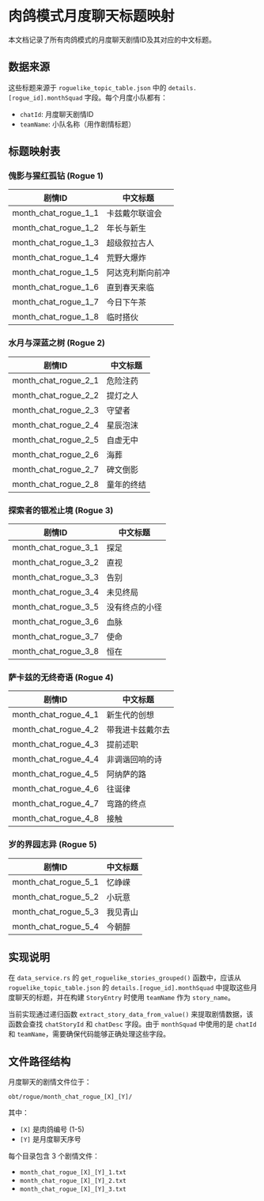 # 肉鸽模式月度聊天标题映射

本文档记录了所有肉鸽模式的月度聊天剧情ID及其对应的中文标题。

## 数据来源

这些标题来源于 `roguelike_topic_table.json` 中的 `details.[rogue_id].monthSquad` 字段。每个月度小队都有：
- `chatId`: 月度聊天剧情ID
- `teamName`: 小队名称（用作剧情标题）

## 标题映射表

### 傀影与猩红孤钻 (Rogue 1)

| 剧情ID | 中文标题 |
|--------|---------|
| month_chat_rogue_1_1 | 卡兹戴尔联谊会 |
| month_chat_rogue_1_2 | 年长与新生 |
| month_chat_rogue_1_3 | 超级叙拉古人 |
| month_chat_rogue_1_4 | 荒野大爆炸 |
| month_chat_rogue_1_5 | 阿达克利斯向前冲 |
| month_chat_rogue_1_6 | 直到春天来临 |
| month_chat_rogue_1_7 |  今日下午茶 |
| month_chat_rogue_1_8 | 临时搭伙 |

### 水月与深蓝之树 (Rogue 2)

| 剧情ID | 中文标题 |
|--------|---------|
| month_chat_rogue_2_1 | 危险注药 |
| month_chat_rogue_2_2 | 提灯之人 |
| month_chat_rogue_2_3 | 守望者 |
| month_chat_rogue_2_4 | 星辰泡沫 |
| month_chat_rogue_2_5 | 自虚无中 |
| month_chat_rogue_2_6 | 海葬 |
| month_chat_rogue_2_7 | 碑文倒影 |
| month_chat_rogue_2_8 | 童年的终结 |

### 探索者的银凇止境 (Rogue 3)

| 剧情ID | 中文标题 |
|--------|---------|
| month_chat_rogue_3_1 | 探足 |
| month_chat_rogue_3_2 | 直视 |
| month_chat_rogue_3_3 | 告别 |
| month_chat_rogue_3_4 | 未见终局 |
| month_chat_rogue_3_5 | 没有终点的小径 |
| month_chat_rogue_3_6 | 血脉 |
| month_chat_rogue_3_7 | 使命 |
| month_chat_rogue_3_8 | 恒在 |

### 萨卡兹的无终奇语 (Rogue 4)

| 剧情ID | 中文标题 |
|--------|---------|
| month_chat_rogue_4_1 | 新生代的创想 |
| month_chat_rogue_4_2 | 带我进卡兹戴尔去 |
| month_chat_rogue_4_3 | 提前述职 |
| month_chat_rogue_4_4 | 非调谐回响的诗 |
| month_chat_rogue_4_5 | 阿纳萨的路 |
| month_chat_rogue_4_6 | 往诞律 |
| month_chat_rogue_4_7 | 弯路的终点 |
| month_chat_rogue_4_8 | 接触 |

### 岁的界园志异 (Rogue 5)

| 剧情ID | 中文标题 |
|--------|---------|
| month_chat_rogue_5_1 | 忆峥嵘 |
| month_chat_rogue_5_2 | 小玩意 |
| month_chat_rogue_5_3 | 我见青山 |
| month_chat_rogue_5_4 | 今朝醉 |

## 实现说明

在 `data_service.rs` 的 `get_roguelike_stories_grouped()` 函数中，应该从 `roguelike_topic_table.json` 的 `details.[rogue_id].monthSquad` 中提取这些月度聊天的标题，并在构建 `StoryEntry` 时使用 `teamName` 作为 `story_name`。

当前实现通过递归函数 `extract_story_data_from_value()` 来提取剧情数据，该函数会查找 `chatStoryId` 和 `chatDesc` 字段。由于 `monthSquad` 中使用的是 `chatId` 和 `teamName`，需要确保代码能够正确处理这些字段。

## 文件路径结构

月度聊天的剧情文件位于：
```
obt/rogue/month_chat_rogue_[X]_[Y]/
```

其中：
- `[X]` 是肉鸽编号 (1-5)
- `[Y]` 是月度聊天序号

每个目录包含 3 个剧情文件：
- `month_chat_rogue_[X]_[Y]_1.txt`
- `month_chat_rogue_[X]_[Y]_2.txt`
- `month_chat_rogue_[X]_[Y]_3.txt`

